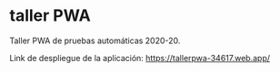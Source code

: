 # taller PWA

Taller PWA de pruebas automáticas 2020-20.

Link de despliegue de la aplicación: https://tallerpwa-34617.web.app/
